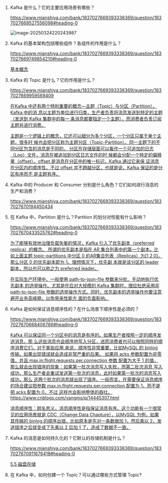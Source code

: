 1. Kafka 是什么？它的主要应用场景有哪些？

   https://www.mianshiya.com/bank/1837027669393338369/question/1837027669527556098#heading-0

   ![image-20250324220243987](https://cdn.jsdelivr.net/gh/WeiXinao/imgBed2@main/img/202503242202098.png)

2. Kafka 的基本架构包括哪些组件？各组件的作用是什么？

   https://www.mianshiya.com/bank/1837027669393338369/question/1837027669749854210#heading-0

   [基本概念](obsidian://bookmaster?type=open-book&bid=YWTEdUtRlloIhgin&aid=40c21eaf-7fea-059e-f32b-5cfb47585a05&page=14)

3. Kafka 的 Topic 是什么？它的作用是什么？

   https://www.mianshiya.com/bank/1837027669393338369/question/1837027669959569409

   [在Kafka 中还有两个特别重要的概念—主题（Topic）与分区（Partition）。Kafka 中的消
   息以主题为单位进行归类，生产者负责将消息发送到特定的主题（发送到 Kafka 集群中的每一
   条消息都要指定一个主题），而消费者负责订阅主题并进行消费。](obsidian://bookmaster?type=open-book&bid=YWTEdUtRlloIhgin&aid=a3eef82b-7fa0-05f0-b24d-3b413f6ce46f&page=15)

   [主题是一个逻辑上的概念，它还可以细分为多个分区，一个分区只属于单个主题，很多时
   候也会把分区称为主题分区（Topic-Partition）。同一主题下的不同分区包含的消息是不同的，
   分区在存储层面可以看作一个可追加的日志（Log）文件，消息在被追加到分区日志文件的时
   候都会分配一个特定的偏移量（offset）。offset 是消息在分区中的唯一标识，Kafka 通过它来保
   证消息在分区内的顺序性，不过 offset 并不跨越分区，也就是说，Kafka 保证的是分区有序而不
   是主题有序。](obsidian://bookmaster?type=open-book&bid=YWTEdUtRlloIhgin&aid=fe710493-8c79-b588-1f6d-ea27d8cc1112&page=15)

4. Kafka 中的 Producer 和 Consumer 分别是什么角色？它们如何进行消息的生产和消费？

   https://www.mianshiya.com/bank/1837027669393338369/question/1837027670194450434

5. 在 Kafka 中，Partition 是什么？Partition 的划分对性能有什么影响？

   https://www.mianshiya.com/bank/1837027669393338369/question/1837027670433525762#heading-0

   [为了能够有效地治理负载失衡的情况，Kafka 引入了优先副本（preferred replica）的概念。
   所谓的优先副本是指在 AR 集合列表中的第一个副本。比如上面主题 topic-partitions 中分区 0
   的AR集合列表（Replicas）为[1,2,0]，那么分区 0 的优先副本即为 1。理想情况下，优先副
   本就是该分区的 leader 副本，所以也可以称之为 preferred leader。](obsidian://bookmaster?type=open-book&bid=YWTEdUtRlloIhgin&aid=08ee8bef-4943-c714-8b39-46f4ccd485e0&page=146)

   [在实际生产环境中，一般使用 path-to-json-file 参数来分批、手动地执行优先副本
   的选举操作。尤其是在应对大规模的 Kafka 集群时，理应杜绝采用非 path-to-json-file
   参数的选举操作方式。同时，优先副本的选举操作也要注意避开业务高峰期，以免带来性能方
   面的负面影响。](obsidian://bookmaster?type=open-book&bid=YWTEdUtRlloIhgin&aid=abe6fe26-8abe-b620-feb6-c050ed6caa83&page=149)

6. Kafka 是如何保证消息顺序性的？在什么场景下顺序性是必须的？

   https://www.mianshiya.com/bank/1837027669393338369/question/1837027670668406786#heading-0

   [Kafka 可以保证同一个分区中的消息是有序的。如果生产者按照一定的顺序发送消息，那
   么这些消息也会顺序地写入分区，进而消费者也可以按照同样的顺序消费它们。对于某些应用
   来说，顺序性非常重要，比如MySQL 的 binlog 传输，如果出现错误就会造成非常严重的后果。
   如果将 acks 参数配置为非零值，并且 max.in.flight.requests.per.connection 参数
   配置为大于 1 的值，那么就会出现错序的现象：如果第一批次消息写入失败，而第二批次消息
   写入成功，那么生产者会重试发送第一批次的消息，此时如果第一批次的消息写入成功，那么
   这两个批次的消息就出现了错序。一般而言，在需要保证消息顺序的场合建议把参数
   max.in.flight.requests.per.connection 配置为 1，而不是把 acks 配置为 0，不过
   这样也会影响整体的吞吐。](obsidian://bookmaster?type=open-book&bid=YWTEdUtRlloIhgin&aid=52eed087-e702-7f88-657b-47c3adfac1e7&page=55)
   https://www.cnblogs.com/yangms/p/14445307.html

   [消息顺序性：顾名思义，消息顺序性是指保证消息有序。这个功能有一个很常见的应用场景就是 CDC（Change Data Chapture），以MySQL 为例，如果其传输的 binlog 的顺序出错，比](obsidian://bookmaster?type=open-book&bid=YWTEdUtRlloIhgin&aid=31cfbb3d-df9f-3893-677f-509cf6920ce3&page=408)[如原本是先对一条数据加 1，然后乘以 2，发送错序之后就变成了先乘以 2 后加 1 了，造成了数据不一致。](obsidian://bookmaster?type=open-book&bid=YWTEdUtRlloIhgin&aid=a869cb37-9344-b023-fe10-734ade3ada8d&page=409)

7. Kafka 的消息是如何持久化的？它默认的存储机制是什么？

   https://www.mianshiya.com/bank/1837027669393338369/question/1837027670911676418#heading-0

   [5.5 磁盘存储](obsidian://bookmaster?type=open-book&bid=YWTEdUtRlloIhgin&aid=e41de45e-d348-9234-2f3b-6d1bb37d7857&page=205)

8. 在 Kafka 中，如何创建一个 Topic？可以通过哪些方式管理 Topic?

   

   